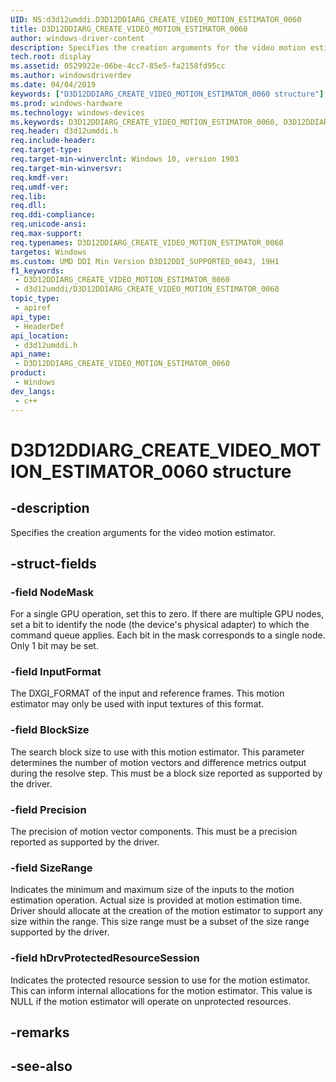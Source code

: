 ```yaml
---
UID: NS:d3d12umddi.D3D12DDIARG_CREATE_VIDEO_MOTION_ESTIMATOR_0060
title: D3D12DDIARG_CREATE_VIDEO_MOTION_ESTIMATOR_0060
author: windows-driver-content
description: Specifies the creation arguments for the video motion estimator.
tech.root: display
ms.assetid: 0529922e-06be-4cc7-85e5-fa2158fd95cc
ms.author: windowsdriverdev
ms.date: 04/04/2019
keywords: ["D3D12DDIARG_CREATE_VIDEO_MOTION_ESTIMATOR_0060 structure"]
ms.prod: windows-hardware
ms.technology: windows-devices
ms.keywords: D3D12DDIARG_CREATE_VIDEO_MOTION_ESTIMATOR_0060, D3D12DDIARG_CREATE_VIDEO_MOTION_ESTIMATOR_0060,
req.header: d3d12umddi.h
req.include-header: 
req.target-type: 
req.target-min-winverclnt: Windows 10, version 1903
req.target-min-winversvr: 
req.kmdf-ver: 
req.umdf-ver: 
req.lib: 
req.dll: 
req.ddi-compliance: 
req.unicode-ansi: 
req.max-support: 
req.typenames: D3D12DDIARG_CREATE_VIDEO_MOTION_ESTIMATOR_0060
targetos: Windows
ms.custom: UMD DDI Min Version D3D12DDI_SUPPORTED_0043, 19H1
f1_keywords:
 - D3D12DDIARG_CREATE_VIDEO_MOTION_ESTIMATOR_0060
 - d3d12umddi/D3D12DDIARG_CREATE_VIDEO_MOTION_ESTIMATOR_0060
topic_type:
 - apiref
api_type:
 - HeaderDef
api_location:
 - d3d12umddi.h
api_name:
 - D3D12DDIARG_CREATE_VIDEO_MOTION_ESTIMATOR_0060
product:
 - Windows
dev_langs:
 - c++
---
```


# D3D12DDIARG_CREATE_VIDEO_MOTION_ESTIMATOR_0060 structure


## -description

Specifies the creation arguments for the video motion estimator.

## -struct-fields

### -field NodeMask

For a single GPU operation, set this to zero. If there are multiple GPU nodes, set a bit to identify the node (the device's physical adapter) to which the command queue applies. Each bit in the mask corresponds to a single node. Only 1 bit may be set.

### -field InputFormat

The DXGI_FORMAT of the input and reference frames. This motion estimator may only be used with input textures of this format.

### -field BlockSize

The search block size to use with this motion estimator. This parameter determines the number of motion vectors and difference metrics output during the resolve step. This must be a block size reported as supported by the driver.

### -field Precision

The precision of motion vector components. This must be a precision reported as supported by the driver.

### -field SizeRange

Indicates the minimum and maximum size of the inputs to the motion estimation operation. Actual size is provided at motion estimation time. Driver should allocate at the creation of the motion estimator to support any size within the range. This size range must be a subset of the size range supported by the driver.

### -field hDrvProtectedResourceSession

 
Indicates the protected resource session to use for the motion estimator. This can inform internal allocations for the motion estimator. This value is NULL if the motion estimator will operate on unprotected resources.

## -remarks

## -see-also

